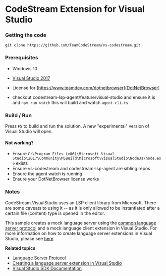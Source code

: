 ﻿# CodeStream Extension for Visual Studio

### Getting the code

```
git clone https://github.com/TeamCodeStream/vs-codestream.git
```

### Prerequisites

- Windows 10
- [Visual Studio 2017](https://visualstudio.microsoft.com/downloads/)
- License for [https://www.teamdev.com/dotnetbrowser](DotNetBrowser)

- checkout codestream-lsp-agent/feature/visual-studio and ensure it is and `npm run watch` this will build and watch `agent-cli.ts`

### Build / Run

Press `F5` to build and run the solution. A new "experimental" version of Visual Studio will open.

#### Not working?

- Ensure `C:\Program Files (x86)\Microsoft Visual Studio\2017\Community\MSBuild\Microsoft\VisualStudio\NodeJs\node.exe` exists
- Ensure vs-codestream and codestream-lsp-agent are sibling repos
- Ensure the agent watch is running
- Ensure your DotNetBrowser license works

### Notes

CodeStream.VisualStudio uses an LSP client library from Microsoft. There are some caveats to using it -- as it is only allowed to be instantiated after a certain file (content) type is opened in the editor.

This sample creates a mock language server using the [common language server protocol](https://github.com/Microsoft/language-server-protocol/blob/master/protocol.md) and a mock language client extension in Visual Studio. For more information on how to create language server extensions in Visual Studio, please see [here](https://docs.microsoft.com/en-us/visualstudio/extensibility/adding-an-lsp-extension).

**Related topics**

- [Language Server Protocol](https://docs.microsoft.com/en-us/visualstudio/extensibility/language-server-protocol)
- [Creating a language server extension in Visual Studio](https://docs.microsoft.com/en-us/visualstudio/extensibility/adding-an-lsp-extension)
- [ Visual Studio SDK Documentation ](https://docs.microsoft.com/en-us/visualstudio/extensibility/visual-studio-sdk)

